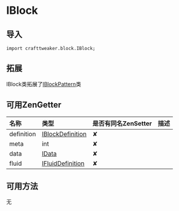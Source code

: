 # IBlock

## 导入

`import crafttweaker.block.IBlock;`

## 拓展

IBlock类拓展了[IBlockPattern](https://youyi580.gitbook.io/zentutorial/crafttweaker-lib/block/iblockpattern)类

## 可用ZenGetter

| 名称 | 类型 | 是否有同名ZenSetter | 描述 |
| :--- | :--- | :--- | :--- |
| definition | [IBlockDefinition](https://youyi580.gitbook.io/zentutorial/crafttweaker-lib/block/iblockdefinition) | ✘ |  |
| meta | int | ✘ |  |
| data | [IData](https://youyi580.gitbook.io/zentutorial/advanced/idata) | ✘ |  |
| fluid | [IFluidDefinition](iblock.md) | ✘ |  |

## 可用方法

无

